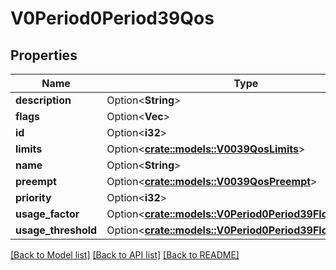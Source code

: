 # V0Period0Period39Qos

## Properties

Name | Type | Description | Notes
------------ | ------------- | ------------- | -------------
**description** | Option<**String**> |  | [optional]
**flags** | Option<**Vec<String>**> |  | [optional]
**id** | Option<**i32**> |  | [optional]
**limits** | Option<[**crate::models::V0039QosLimits**](v0_0_39_qos_limits.md)> |  | [optional]
**name** | Option<**String**> |  | [optional]
**preempt** | Option<[**crate::models::V0039QosPreempt**](v0_0_39_qos_preempt.md)> |  | [optional]
**priority** | Option<**i32**> |  | [optional]
**usage_factor** | Option<[**crate::models::V0Period0Period39Float64NoVal**](v0.0.39_float64_no_val.md)> |  | [optional]
**usage_threshold** | Option<[**crate::models::V0Period0Period39Float64NoVal**](v0.0.39_float64_no_val.md)> |  | [optional]

[[Back to Model list]](../README.md#documentation-for-models) [[Back to API list]](../README.md#documentation-for-api-endpoints) [[Back to README]](../README.md)


